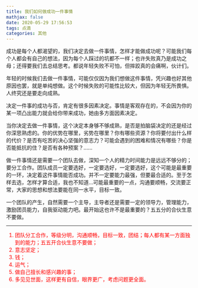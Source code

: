 ```yaml
---
title: 我们如何做成功一件事情
mathjax: false
date: 2020-05-29 17:56:53
tags: 点滴
categories: 其他
---
```


成功是每个人都渴望的，我们决定去做一件事情，怎样才能做成功呢？可能我们每个人都会有自己的想法，因为每个人踩过的坑都不一样；也许失败真乃是成功之母；还得要我们去总结思考。都说年轻失败不可怕，但摔跤真的会痛啊，伙计们。

<!--more-->

年轻的时候我们去做一件事情，可能仅仅因为我们想做这件事情，凭兴趣也好其他原因也罢，就是单纯想做。这个时候失败的可能性比较大，但因为年轻无所畏惧。人终究还是要走向成熟。

决定一件事的成功与否，肯定有很多因素决定。事情是客观存在的，不会因为你的某一项凸出能力就会给你带来成功，她由多方面因素决定。

当你决定去做一件事情，这个决定本身够不够成熟，是否是拍脑袋决定的还是经过你深思熟虑的。你的优势在哪里，劣势在哪里？你有哪些资源？你将要付出什么样的代价？是否有吃苦的决心坚强的意志力？可能会遇到的困难和情况有哪些？你是否能抵抗的住？是否有各种预案？……

做一件事情还是需要一个团队去做，深知一个人的精力时间能力是远远不够分的；要分工合作。团队成员一定要选好，一定要选好，一定要选好，这个可能是最重要的一环，决定着这件事情能否成功。并不一定要能力最强，但要最合适的。至于怎样去选，怎样才算合适，我也不知道…可能最重要的一点，沟通要顺畅，交流要正常，大家的思想和想法要能在同一水平，目标一致。

一个团队的产生，自然需要一个主导，主导者还是需要一定的领导力，管理能力，激励团员能力，自我驱动能力吧。最开始这也许不是最重要的？五五分的合伙生意不要做。

<hr/>

<span style="color:red">

1. 团队分工合作，等级分明，沟通顺畅，目标一致，团结；每人都有某一方面独到的能力；五五开合伙生意不要做；
2. 意志坚定；
3. 钱；
4. 运气；
5. 做自己擅长和感兴趣的事；
6. 多见见世面，这样更有自信，眼界更广，考虑问题更全面。

</span>

<!--
<hr/>
<span style="color:gray;font-size:12px">
参考： 
1.[link-01]()
2.[link-02]()
3.[link-03]()
</span>
-->